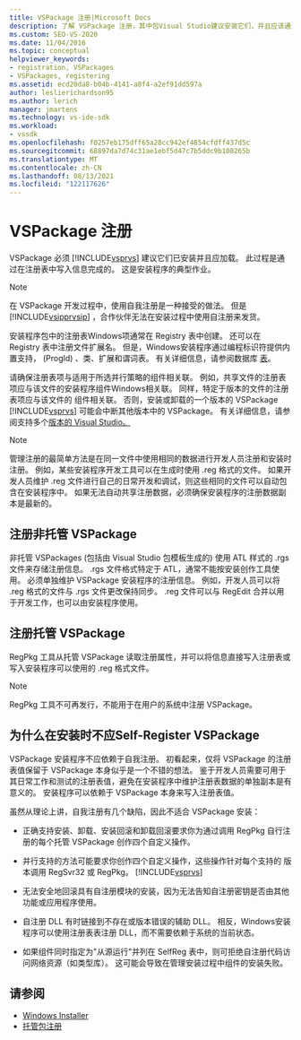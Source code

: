 ```yaml
---
title: VSPackage 注册|Microsoft Docs
description: 了解 VSPackage 注册，其中包Visual Studio建议安装它们，并且应该通过写入注册表中的信息来加载它们。
ms.custom: SEO-VS-2020
ms.date: 11/04/2016
ms.topic: conceptual
helpviewer_keywords:
- registration, VSPackages
- VSPackages, registering
ms.assetid: ecd20da8-b04b-4141-a8f4-a2ef91dd597a
author: leslierichardson95
ms.author: lerich
manager: jmartens
ms.technology: vs-ide-sdk
ms.workload:
- vssdk
ms.openlocfilehash: f0257eb175dff65a28cc942ef4854cfdff437d5c
ms.sourcegitcommit: 68897da7d74c31ae1ebf5d47c7b5ddc9b108265b
ms.translationtype: MT
ms.contentlocale: zh-CN
ms.lasthandoff: 08/13/2021
ms.locfileid: "122117626"
---
```

# <a name="vspackage-registration"></a>VSPackage 注册
VSPackage 必须 [!INCLUDE[vsprvs](../../code-quality/includes/vsprvs_md.md)] 建议它们已安装并且应加载。 此过程是通过在注册表中写入信息完成的。 这是安装程序的典型作业。

> [!NOTE]
> 在 VSPackage 开发过程中，使用自我注册是一种接受的做法。 但是 [!INCLUDE[vsipprvsip](../../extensibility/includes/vsipprvsip_md.md)] ，合作伙伴无法在安装过程中使用自注册来发货。

 安装程序包中的注册表Windows项通常在 Registry 表中创建。 还可以在 Registry 表中注册文件扩展名。 但是，Windows安装程序通过编程标识符提供内置支持， (ProgId) 、类、扩展和谓词表。 有关详细信息，请参阅数据库 [表](/windows/desktop/Msi/database-tables)。

 请确保注册表项与适用于所选并行策略的组件相关联。 例如，共享文件的注册表项应与该文件的安装程序组件Windows相关联。 同样，特定于版本的文件的注册表项应与该文件的 组件相关联。 否则，安装或卸载的一个版本的 VSPackage [!INCLUDE[vsprvs](../../code-quality/includes/vsprvs_md.md)] 可能会中断其他版本中的 VSPackage。 有关详细信息，请参阅支持多个[版本的 Visual Studio。](../../extensibility/supporting-multiple-versions-of-visual-studio.md)

> [!NOTE]
> 管理注册的最简单方法是在同一文件中使用相同的数据进行开发人员注册和安装时注册。 例如，某些安装程序开发工具可以在生成时使用 .reg 格式的文件。 如果开发人员维护 .reg 文件进行自己的日常开发和调试，则这些相同的文件可以自动包含在安装程序中。 如果无法自动共享注册数据，必须确保安装程序的注册数据副本是最新的。

## <a name="registering-unmanaged-vspackages"></a>注册非托管 VSPackage
 非托管 VSPackages (包括由 Visual Studio 包模板生成的) 使用 ATL 样式的 .rgs 文件来存储注册信息。 .rgs 文件格式特定于 ATL，通常不能按安装创作工具使用。 必须单独维护 VSPackage 安装程序的注册信息。 例如，开发人员可以将 .reg 格式的文件与 .rgs 文件更改保持同步。 .reg 文件可以与 RegEdit 合并以用于开发工作，也可以由安装程序使用。

## <a name="registering-managed-vspackages"></a>注册托管 VSPackage
 RegPkg 工具从托管 VSPackage 读取注册属性，并可以将信息直接写入注册表或写入安装程序可以使用的 .reg 格式文件。

> [!NOTE]
> RegPkg 工具不可再发行，不能用于在用户的系统中注册 VSPackage。

## <a name="why-vspackages-should-not-self-register-at-install-time"></a>为什么在安装时不应Self-Register VSPackage
 VSPackage 安装程序不应依赖于自我注册。 初看起来，仅将 VSPackage 的注册表值保留于 VSPackage 本身似乎是一个不错的想法。 鉴于开发人员需要可用于其日常工作和测试的注册表值，避免在安装程序中维护注册表数据的单独副本是有意义的。 安装程序可以依赖于 VSPackage 本身来写入注册表值。

 虽然从理论上讲，自我注册有几个缺陷，因此不适合 VSPackage 安装：

- 正确支持安装、卸载、安装回滚和卸载回滚要求你为通过调用 RegPkg 自行注册的每个托管 VSPackage 创作四个自定义操作。

- 并行支持的方法可能要求你创作四个自定义操作，这些操作针对每个支持的 版本调用 RegSvr32 或 RegPkg。 [!INCLUDE[vsprvs](../../code-quality/includes/vsprvs_md.md)]

- 无法安全地回滚具有自注册模块的安装，因为无法告知自注册密钥是否由其他功能或应用程序使用。

- 自注册 DLL 有时链接到不存在或版本错误的辅助 DLL。 相反，Windows安装程序可以使用注册表表注册 DLL，而不需要依赖于系统的当前状态。

- 如果组件同时指定为"从源运行"并列在 SelfReg 表中，则可拒绝自注册代码访问网络资源（如类型库）。 这可能会导致在管理安装过程中组件的安装失败。

## <a name="see-also"></a>请参阅
- [Windows Installer](/windows/desktop/Msi/windows-installer-portal)
- [托管包注册](/previous-versions/bb166783(v=vs.100))